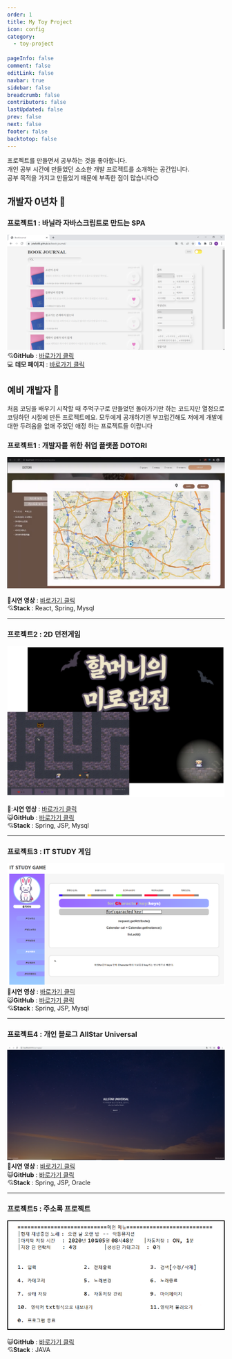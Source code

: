 ```yaml
---
order: 1
title: My Toy Project
icon: config
category:
  - toy-project

pageInfo: false
comment: false
editLink: false
navbar: true
sidebar: false
breadcrumb: false
contributors: false
lastUpdated: false
prev: false
next: false
footer: false
backtotop: false
---
```


프로젝트를 만들면서 공부하는 것을 좋아합니다.  
개인 공부 시간에 만들었던 소소한 개발 프로젝트를 소개하는 공간입니다.  
공부 목적을 가지고 만들었기 때문에 부족한 점이 많습니다:blush:

## 개발자 0년차 :hatched_chick:

### 프로젝트1 : 바닐라 자바스크립트로 만드는 SPA <Badge text="개발중" type="warning" />

![book-journal-project](./img/book-journal-1.png)
:cupid:**GitHub** : [바로가기 클릭](https://github.com/jstella96/book-journal)  
:computer: **데모 페이지** : [바로가기 클릭](https://jstella96.github.io/book-journal/)

## 예비 개발자 :hatching_chick:

처음 코딩을 배우기 시작할 때 주먹구구로 만들었던 돌아가기만 하는 코드지만 열정으로 코딩하던 시절에 만든 프로젝트예요. 모두에게 공개하기엔 부끄럽긴해도 저에게 개발에 대한 두려움을 없애 주었던 애정 하는 프로젝트들 이랍니다

### 프로젝트1 : 개발자를 위한 취업 플랫폼 DOTORI

![dotori-project](./img/dotori-project.png)

:movie_camera:**시연 영상** : [바로가기 클릭](https://www.youtube.com/watch?v=RJfIN3_Uwu0)  
:cupid:**Stack** : React, Spring, Mysql

---

### 프로젝트2 : 2D 던전게임

![game-project-1](./img/game-project-1-a.png)

:movie_camera::**시연 영상** : [바로가기 클릭](https://www.youtube.com/watch?v=S76dEhq3IyE)  
😺**GitHub** : [바로가기 클릭](https://github.com/jstella96/dungeon-game)  
:cupid:**Stack** : Spring, JSP, Mysql

---

### 프로젝트3 : IT STUDY 게임

![geme-project-2](./img/geme-project-2.png)
:movie_camera:**시연 영상** : [바로가기 클릭](https://www.youtube.com/watch?v=S76dEhq3IyE#t=2m17s)  
😺**GitHub** : [바로가기 클릭](https://github.com/jstella96/it-study-game)  
:cupid:**Stack** : Spring, JSP, Mysql

---

### 프로젝트4 : 개인 블로그 AllStar Universal

![blog-project](./img/blog-project.png)
:movie_camera:**시연 영상** : [바로가기 클릭](https://www.youtube.com/watch?v=cR2xTDW_EFA)  
😺**GitHub** : [바로가기 클릭](https://github.com/jstella96/allstar-universal-blog)  
:cupid:**Stack** : Spring, JSP, Oracle

---

### 프로젝트5 : 주소록 프로젝트

![address-project](./img/address-project.png)

😺**GitHub** : [바로가기 클릭](https://github.com/jstella96/addressbook)  
:cupid:**Stack** : JAVA
